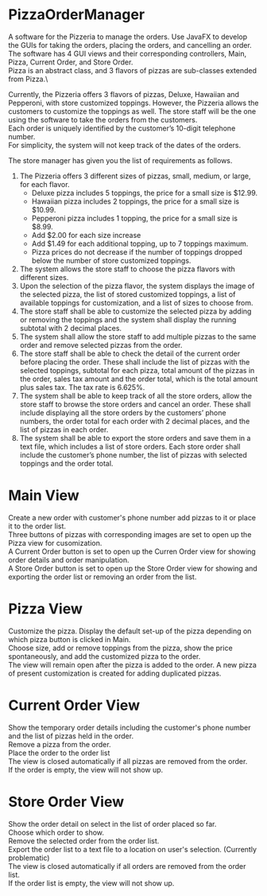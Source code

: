 # PizzaOrderManager
A software for the Pizzeria to manage the orders. Use JavaFX to develop the GUIs for taking the orders, placing the orders, and cancelling an order.\
The software has 4 GUI views and their corresponding controllers, Main, Pizza, Current Order, and Store Order.\
Pizza is an abstract class, and 3 flavors of pizzas are sub-classes extended from Pizza.\

Currently, the Pizzeria offers 3 flavors of pizzas, Deluxe, Hawaiian and Pepperoni, with store customized toppings. However, 
the Pizzeria allows the customers to customize the toppings as well. The store staff will be the one using the software to 
take the orders from the customers.\
Each order is uniquely identified by the customer’s 10-digit telephone number. \
For simplicity, the system will not keep track of the dates of the orders.

The store manager has given you the list of requirements as follows. 
1. The Pizzeria offers 3 different sizes of pizzas, small, medium, or large, for each flavor.
   - Deluxe pizza includes 5 toppings, the price for a small size is $12.99.
   - Hawaiian pizza includes 2 toppings, the price for a small size is $10.99.
   - Pepperoni pizza includes 1 topping, the price for a small size is $8.99.
   - Add $2.00 for each size increase
   - Add $1.49 for each additional topping, up to 7 toppings maximum.
   - Pizza prices do not decrease if the number of toppings dropped below the number of store customized toppings.
2. The system allows the store staff to choose the pizza flavors with different sizes.
3. Upon the selection of the pizza flavor, the system displays the image of the selected pizza, the list of stored customized toppings, 
a list of available toppings for customization, and a list of sizes to choose from.
4. The store staff shall be able to customize the selected pizza by adding or removing the toppings and the system 
shall display the running subtotal with 2 decimal places.
5. The system shall allow the store staff to add multiple pizzas to the same order and remove selected pizzas from 
the order.
6. The store staff shall be able to check the detail of the current order before placing the order. These shall include
the list of pizzas with the selected toppings, subtotal for each pizza, total amount of the pizzas in the order, sales 
tax amount and the order total, which is the total amount plus sales tax. The tax rate is 6.625%.
7. The system shall be able to keep track of all the store orders, allow the store staff to browse the store orders and 
cancel an order. These shall include displaying all the store orders by the customers’ phone numbers, the order 
total for each order with 2 decimal places, and the list of pizzas in each order.
8. The system shall be able to export the store orders and save them in a text file, which includes a list of store 
orders. Each store order shall include the customer’s phone number, the list of pizzas with selected toppings and 
the order total.

# Main View
Create a new order with customer's phone number add pizzas to it or place it to the order list.\
Three buttons of pizzas with corresponding images are set to open up the Pizza view for cusomization.\
A Current Order button is set to open up the Curren Order view for showing order details and order manipulation.\
A Store Order button is set to open up the Store Order view for showing and exporting the order list or removing an order from the list.

# Pizza View
Customize the pizza. Display the default set-up of the pizza depending on which pizza button is clicked in Main.\
Choose size, add or remove toppings from the pizza, show the price spontaneously, and add the customized pizza to the order.\
The view will remain open after the pizza is added to the order. A new pizza of present customization is created for adding duplicated pizzas.

# Current Order View
Show the temporary order details including the customer's phone number and the list of pizzas held in the order.\
Remove a pizza from the order.\
Place the order to the order list\
The view is closed automatically if all pizzas are removed from the order.\
If the order is empty, the view will not show up.

# Store Order View
Show the order detail on select in the list of order placed so far.\
Choose which order to show.\
Remove the selected order from the order list.\
Export the order list to a text file to a location on user's selection. (Currently problematic)\
The view is closed automatically if all orders are removed from the order list.\
If the order list is empty, the view will not show up.
